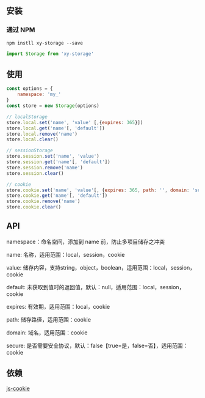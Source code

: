 ## 安装

### 通过 NPM
```shell
npm instll xy-storage --save
```
```javascript
import Storage from 'xy-storage'
```

## 使用
```javascript
const options = {
    namespace: 'my_'
}
const store = new Storage(options)

// localStorage
store.local.set('name', 'value' [,{expires: 365}])
store.local.get('name'[, 'default'])
store.local.remove('name')
store.local.clear()

// sessionStorage
store.session.set('name', 'value')
store.session.get('name'[, 'default'])
store.session.remove('name')
store.session.clear()

// cookie
store.cookie.set('name', 'value'[, {expires: 365, path: '', domain: 'subdomain.site.com', secure: true}])
store.cookie.get('name'[, 'default'])
store.cookie.remove('name')
store.cookie.clear()
```

## API

namespace：命名空间，添加到 name 前，防止多项目储存之冲突

name: 名称，适用范围：local，session，cookie

value: 储存内容，支持string，object，boolean，适用范围：local，session，cookie

default: 未获取到值时的返回值，默认：null，适用范围：local，session，cookie

expires: 有效期，适用范围：local，cookie

path: 储存路径，适用范围：cookie

domain: 域名，适用范围：cookie

secure: 是否需要安全协议，默认：false【true=是，false=否】，适用范围：cookie

## 依赖
[js-cookie](https://www.npmjs.com/package/js-cookie)
